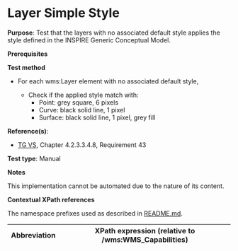 # Layer Simple Style

**Purpose**: Test that the layers with no associated default style applies the style defined in the INSPIRE Generic Conceptual Model.

**Prerequisites**

**Test method**

* For each wms:Layer element with no associated default style,
  
  * Check if the applied style match with:
    * Point: grey square, 6 pixels
    * Curve: black solid line, 1 pixel
    * Surface: black solid line, 1 pixel, grey fill

**Reference(s)**:
* [TG VS](./README.md#ref_TG_VS), Chapter 4.2.3.3.4.8, Requirement 43

**Test type**: Manual

**Notes**

This implementation cannot be automated due to the nature of its content.

**Contextual XPath references**

The namespace prefixes used as described in [README.md](./README.md#namespaces).

Abbreviation                                               |  XPath expression (relative to /wms:WMS_Capabilities)
---------------------------------------------------------- | -------------------------------------------------------------------------

